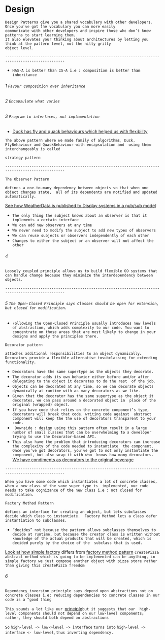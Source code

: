 # Design

```
Design Patterns give you a shared vocabulary with other developers. Once you’ve got the vocabulary you can more easily 
communicate with other developers and inspire those who don’t know patterns to start learning them. 
It also elevates your thinking about architectures by letting you think at the pattern level, not the nitty gritty 
object level.
```

`-------------------------------------------------------------------------------------------------`

- `HAS-A is better than IS-A i.e : composition is better than inheritance`

###### 1 `Favour composition over inheritance`

###### 2 `Encapsulate what varies`

###### 3 `Program to interfaces, not implementation`

- [Duck has fly and quack behaviours which helped us with flexibility][duck-path]

`The above pattern where we made family of algorithms, Duck, FlyBehaviour and QuackBehaviour with encapsulation and 
using them interchangeably is called`

```
strategy pattern
```

`-------------------------------------------------------------------------------------------------`

```
The Observer Pattern
``` 

`defines a one-to-many dependency between objects so that when one object changes state, 
all of its dependents are notified and updated automatically.`

[See how WeatherData is published to Display systems in a pub/sub model][weather-path]

- `The only thing the subject knows about an observer is that it implements a certain interface`
- `We can add new observers at any time`
- `We never need to modify the subject to add new types of observers`
- `We can reuse subjects or observers independently of each other`
- `Changes to either the subject or an observer will not affect the other`

###### 4
`Loosely coupled principle allows us to build flexible OO systems that can handle change because they minimize the interdependency between objects.`

`-------------------------------------------------------------------------------------------------`

###### 5 `The Open-Closed Principle says Classes should be open for extension, but closed for modification.`

- `Following the Open-Closed Principle usually introduces new levels of abstraction, which adds complexity to our code.
You want to concentrate on those areas that are most likely to change in your designs and apply the principles there.`

```
Decorator pattern
```

`
attaches additional responsibilities to an object dynamically. Decorators provide a flexible alternative tosubclassing
for extending functionality.
`

- `Decorators have the same supertype as the objects they decorate.`
- `The decorator adds its own behavior either before and/or after delegating to the object it decorates to do the rest 
of the job.`
- `Objects can be decorated at any time, so we can decorate objects dynamically at runtime with as many decorators as
we like.`
- `Given that the decorator has the same supertype as the object it decorates, we can pass around a decorated object in 
place of the original (wrapped) object.`
- `If you have code that relies on the concrete component’s type, decorators will break that code. writing code against 
abstract component will keep the the use of decorators transparent to your code.`
- ` Downside : design using this pattern often result in a large number of small classes that can be overwhelming to a
developer trying to use the Decorator-based API.`
- `This also have the problem that introducing decorators can increase the complexity of the code needed to instantiate 
the component. Once you’ve got decorators, you’ve got to not only instantiate the component, but also wrap it with who 
knows how many decorators.`
  [We have condiments as decorators to the original beverage][coffee-path]

`-------------------------------------------------------------------------------------------------`

`When you have some code which instantiates a lot of concrete classes, when a new class of the same super type is 
implemented, our code needs to take cognizance of the new class i.e : not closed for modification.`

```
Factory Method Pattern
```

`
defines an interface for creating an object, but lets subclasses decide which class to instantiate. 
Factory Method lets a class defer instantiation to subclasses.
`

- `“decides” not because the pattern allows subclasses themselves to decide at runtime, but because the creator class is
written without knowledge of the actual products that will be created, which is decided purely by the choice of the 
subclass that is used.`

[Look at how simple factory][pizza-simple-path] differs from [factory method pattern][pizza-factory-path]
`createPizza abstract method which is going to be implemented can be anything, in simple factory we just compose another
object with pizza store rather than giving this createPizza freedom`

###### 6
`Dependency inversion principle says depend upon abstractions not on concrete classes i.e: reducing dependencies to concrete classes in our code is a “good thing`

`This sounds a lot like our `[principle](#3-program-to-interfaces-not-implementation)`but it suggests that our 
high-level components should not depend on our low-level components; rather, they should both depend on abstractions`

`So` `high-level -> low->level -> interface` `turns into` `high-level -> interface <- low-level`,
`thus inverting dependency.`


[duck-path]: src/main/java/com/sudha/design/lld/ducks

[weather-path]: src/main/java/com/sudha/design/lld/weather

[coffee-path]: src/main/java/com/sudha/design/lld/coffee

[pizza-simple-path]: src/main/java/com/sudha/design/lld/pizza/simple

[pizza-factory-path]: src/main/java/com/sudha/design/lld/pizza/factory

